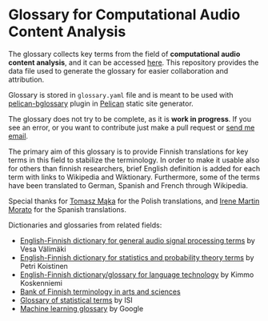 # Glossary for Computational Audio Content Analysis

The glossary collects key terms from the field of **computational audio content analysis**, and it can be accessed [here](http://www.cs.tut.fi/~heittolt/glossary).
This repository provides the data file used to generate the glossary for easier collaboration and attribution.  

Glossary is stored in `glossary.yaml` file and is meant to be used with [pelican-bglossary](https://github.com/toni-heittola/pelican-bglossary) plugin in [Pelican](https://blog.getpelican.com/) static site generator. 

The glossary does not try to be complete, as it is **work in progress**. If you see an error, or you want to contribute just make a pull request or [send me email](mailto:toni.heittola@tuni.fi).

The primary aim of this glossary is to provide Finnish translations for key terms in this field to stabilize the terminology. In order to make it usable also for others than finnish researchers, brief English definition is added for each term with links to Wikipedia and Wiktionary. Furthermore, some of the terms have been translated to German, Spanish and French through Wikipedia.

Special thanks for [Tomasz Mąka](http://quefrency.org/tmaka/index.html) for the Polish translations, and [Irene Martin Morato](https://www.tuni.fi/en/irene-martinmorato) for the Spanish translations.

Dictionaries and glossaries from related fields:

- [English-Finnish dictionary for general audio signal processing terms](http://users.spa.aalto.fi/vpv/ask-sanasto.htm) by Vesa Välimäki
- [English-Finnish dictionary for statistics and probability theory terms](http://www.math.helsinki.fi/petrin/sanasto/tilastosanasto.html) by Petri Koistinen
- [English-Finnish dictionary/glossary for language technology](http://www.ling.helsinki.fi/kit/2004s/terms-en.shtml) by Kimmo Koskenniemi
- [Bank of Finnish terminology in arts and sciences](http://tieteentermipankki.fi/wiki/Termipankki:Etusivu/en)
- [Glossary of statistical terms](http://isi.cbs.nl/glossary/index.htm) by ISI
- [Machine learning glossary](https://developers.google.com/machine-learning/glossary/) by Google

